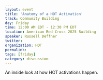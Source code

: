 ```yaml
---
layout: event
title: 'Anatomy of a HOT Activation'
track: Community Building
day: Friday
time: 12:00 AM EDT - 12:30 PM EDT
location: American Red Cross 2025 Building
speaker: Russell Deffner
twitter:
organization: HOT
permalink:
tags: [friday]
category: discussion
---
```

An inside look at how HOT activations happen.
